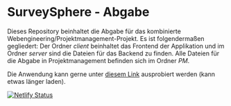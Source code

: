 # SurveySphere - Abgabe
Dieses Repository beinhaltet die Abgabe für das kombinierte Webengineering/Projektmanagement-Projekt. Es ist folgendermaßen gegliedert: Der Ordner *client* beinhaltet das Frontend der Applikation und im Ordner *server* sind die Dateien für das Backend zu finden. Alle Dateien für die Abgabe in Projektmanagement befinden sich im Ordner *PM*.

Die Anwendung kann gerne unter [diesem Link](https://survey.simon-engel.com/) ausprobiert werden (kann etwas länger laden).

[![Netlify Status](https://api.netlify.com/api/v1/badges/2c5a5a29-b440-4d68-a7ce-8e3b451bbe30/deploy-status)](https://app.netlify.com/sites/serene-peony-70ab98/deploys)
